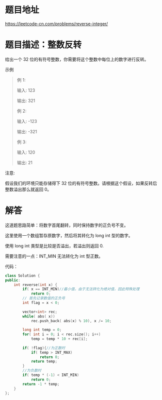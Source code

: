 # 题目地址
https://leetcode-cn.com/problems/reverse-integer/

# 题目描述：整数反转
给出一个 32 位的有符号整数，你需要将这个整数中每位上的数字进行反转。

示例
>例 1:
>
>输入: 123
>
>输出: 321
>
> 例 2:
>
>输入: -123
>
>输出: -321
>
>例 3:
>
>输入: 120
>
>输出: 21

注意:

假设我们的环境只能存储得下 32 位的有符号整数。请根据这个假设，如果反转后整数溢出那么就返回 0。

# 解答
这道题思路简单：将数字首尾翻转，同时保持数字的正负号不变。

这里使用一个数组暂存原数字，然后将其转化为 long int 型的数字。

使用 long int 类型是比较是否溢出，若溢出则返回 0.

需要注意的一点：INT_MIN 无法转化为 int 型正数。


代码：
```cpp
class Solution {
public:
    int reverse(int x) {
        if( x == INT_MIN)//最小值，由于无法转化为绝对值，因此特殊处理
            return 0;
        // 首先记录数值的正负号
        int flag = x < 0;
        
        vector<int> rec;
        while( abs( x))
            rec.push_back( abs(x) % 10), x /= 10;
        
        long int temp = 0;
        for( int i = 0; i < rec.size(); i++)
            temp = temp * 10 + rec[i];
        
        if( !flag){//为正数时
            if( temp > INT_MAX)
                return 0;
            return temp;
        }
        //为负数时
        if( temp * (-1) < INT_MIN)
            return 0;
        return -1 * temp;
    }
};
```
